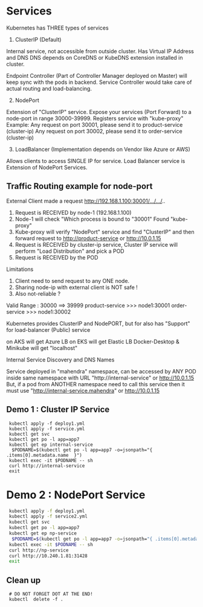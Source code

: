 # Services

Kubernetes has THREE types of services

1. ClusterIP (Default)

 Internal service, not accessible from outside cluster. Has Virtual IP Address and DNS
 DNS depends on CoreDNS or KubeDNS extension installed in cluster.

 Endpoint Controller (Part of Controller Manager deployed on Master) will keep sync with the pods in backend.
 Service Controller would take care of actual routing and load-balancing.

2. NodePort

 Extension of "ClusterIP" service. Expose your services (Port Forward) to a node-port in range 30000-39999.
 Registers service with "kube-proxy"
 Example:
  Any request on port 30001, please send it to product-service (cluster-ip)
  Any request on port 30002, please send it to order-service (cluster-ip)

3. LoadBalancer (Implementation depends on Vendor like Azure or AWS)

 Allows clients to access SINGLE IP for service.  Load Balancer service is Extension of NodePort Services.

## Traffic Routing example for node-port

External Client made a request
   <http://192.168.1.100:30001/.../.../>..

1. Request is RECEIVED by node-1 (192.168.1.100)
2. Node-1 will check "Which process is bound to "30001"
  Found "kube-proxy"
3. Kube-proxy will verify "NodePort" service and find "ClusterIP"
 and then forward request to <http://product-service> or <http://10.0.1.15>
4. Request is RECEIVED by cluster-ip service,
  Cluster IP service will perform "Load Distribution" and pick a POD
5. Request is RECEIVED by the POD

Limitations

1. Client need to send request to any ONE node.
2. Sharing node-ip with external client is NOT safe !
3. Also not-reliable ?

Valid Range : 30000 ==> 39999
product-service >>> node1:30001
order-service   >>> node1:30002

Kubernetes provides ClusterIP and NodePORT, but for also has "Support" for load-balancer (Public) service

on AKS  will get Azure LB
on EKS  will get Elastic LB
Docker-Desktop & Minikube will get "localhost"

Internal Service Discovery and DNS Names

Service deployed in "mahendra" namespace, can be accessed by ANY POD inside same namespace with URL "http://internal-service" or <http://10.0.1.15>
But, if a pod from ANOTHER namespace need to call this service then it must use
  "http://internal-service.mahendra"  or <http://10.0.1.15>

## Demo 1 : Cluster IP Service

```pwsh
 kubectl apply -f deploy1.yml
 kubectl apply -f service.yml
 kubectl get svc
 kubectl get po -l app=app7
 kubectl get ep internal-service
  $PODNAME=$(kubectl get po -l app=app7 -o=jsonpath="{ .items[0].metadata.name  }")
 kubectl exec -it $PODNAME -- sh
 curl http://internal-service
 exit
```

# Demo 2 :  NodePort Service

```bash
 kubectl apply -f deploy1.yml
 kubectl apply -f service2.yml
 kubectl get svc
 kubectl get po -l app=app7
 kubectl get ep np-service
  $PODNAME=$(kubectl get po -l app=app7 -o=jsonpath="{ .items[0].metadata.name  }")
 kubectl exec -it $PODNAME -- sh
 curl http://np-service
 curl http://10.240.1.81:31428
 exit
```

## Clean up

```
 # DO NOT FORGET DOT AT THE END!
 kubectl  delete -f .
```
